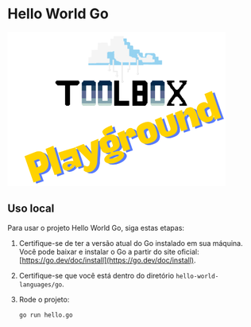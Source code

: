 # Hello World Go
![Toolbox](../img/toolbox-playground.png)

## Uso local
Para usar o projeto Hello World Go, siga estas etapas:

1. Certifique-se de ter a versão atual do Go instalado em sua máquina. Você pode baixar e instalar o Go a partir do site oficial: [https://go.dev/doc/install](https://go.dev/doc/install). 

2. Certifique-se que você está dentro do diretório `hello-world-languages/go`.

3. Rode o projeto:
    ```bash
    go run hello.go
    ```